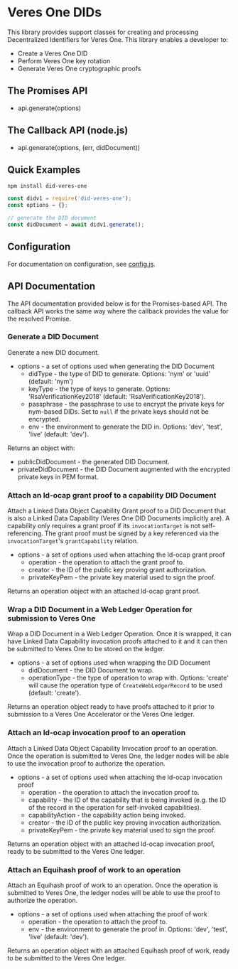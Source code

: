 # Veres One DIDs

This library provides support classes for creating and processing
Decentralized Identifiers for Veres One. This library enables a developer to:

* Create a Veres One DID
* Perform Veres One key rotation
* Generate Veres One cryptographic proofs

## The Promises API

  * api.generate(options)

## The Callback API (node.js)

  * api.generate(options, (err, didDocument))

## Quick Examples

```
npm install did-veres-one
```

```js
const didv1 = require('did-veres-one');
const options = {};

// generate the DID document
const didDocument = await didv1.generate();
```

## Configuration

For documentation on configuration, see [config.js](./lib/config.js).

## API Documentation

The API documentation provided below is for the Promises-based API. The
callback API works the same way where the callback provides the value for the
resolved Promise.

### Generate a DID Document

Generate a new DID document.

* options - a set of options used when generating the DID Document
  * didType - the type of DID to generate.
      Options: 'nym' or 'uuid' (default: 'nym')
  * keyType - the type of keys to generate.
      Options: 'RsaVerificationKey2018' (default: 'RsaVerificationKey2018').
  * passphrase - the passphrase to use to encrypt the private keys for
      nym-based DIDs. Set to `null` if the private keys should not be encrypted.
  * env - the environment to generate the DID in.
      Options: 'dev', 'test', 'live' (default: 'dev').

Returns an object with:

* publicDidDocument - the generated DID Document.
* privateDidDocument - the DID Document augmented with the encrypted private
    keys in PEM format.

### Attach an ld-ocap grant proof to a capability DID Document

Attach a Linked Data Object Capability Grant proof to a DID Document that is
also a Linked Data Capability (Veres One DID Documents implicitly are). A
capability only requires a grant proof if its `invocationTarget` is not
self-referencing. The grant proof must be signed by a key referenced via
the `invocationTarget`'s `grantCapability` relation.

* options - a set of options used when attaching the ld-ocap grant proof
  * operation - the operation to attach the grant proof to.
  * creator - the ID of the public key proving grant authorization.
  * privateKeyPem - the private key material used to sign the proof.

Returns an operation object with an attached ld-ocap grant proof.

### Wrap a DID Document in a Web Ledger Operation for submission to Veres One

Wrap a DID Document in a Web Ledger Operation. Once it is wrapped, it can
have Linked Data Capability invocation proofs attached to it and it can then
be submitted to Veres One to be stored on the ledger.

* options - a set of options used when wrapping the DID Document
  * didDocument - the DID Document to wrap.
  * operationType - the type of operation to wrap with.
      Options: 'create' will cause the operation type of `CreateWebLedgerRecord`
        to be used (default: 'create').

Returns an operation object ready to have proofs attached to it prior to
submission to a Veres One Accelerator or the Veres One ledger.

### Attach an ld-ocap invocation proof to an operation

Attach a Linked Data Object Capability Invocation proof to an operation. Once
the operation is submitted to Veres One, the ledger nodes will be able to
use the invocation proof to authorize the operation.

* options - a set of options used when attaching the ld-ocap invocation proof
  * operation - the operation to attach the invocation proof to.
  * capability - the ID of the capability that is being invoked (e.g. the
      ID of the record in the operation for self-invoked capabilities).
  * capabilityAction - the capability action being invoked.
  * creator - the ID of the public key proving invocation authorization.
  * privateKeyPem - the private key material used to sign the proof.

Returns an operation object with an attached ld-ocap invocation proof, ready to
be submitted to the Veres One ledger.

### Attach an Equihash proof of work to an operation

Attach an Equihash proof of work to an operation. Once the operation is
submitted to Veres One, the ledger nodes will be able to use the proof to
authorize the operation.

* options - a set of options used when attaching the proof of work
  * operation - the operation to attach the proof to.
  * env - the environment to generate the proof in.
      Options: 'dev', 'test', 'live' (default: 'dev').

Returns an operation object with an attached Equihash proof of work, ready to
be submitted to the Veres One ledger.

